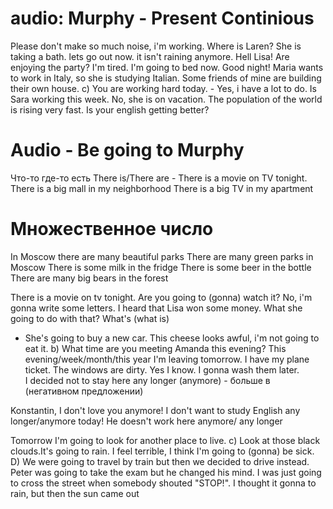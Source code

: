 
# audio: Murphy - Present Continious 
Please don't make so much noise, i'm working.
Where is Laren? She is taking a bath.
lets go out now. it isn't raining anymore.
Hell Lisa!  Are enjoying the party?
I'm tired. I'm going to bed now. Good night!
Maria wants to work in Italy, so she is studying Italian.
Some friends of mine are building their own house.
c) You are working hard today. - Yes, i have a lot to do.
Is Sara working this week. No, she is on vacation.
The population of the world is rising very fast.
Is your english getting better?

# Audio - Be going to Murphy
Что-то где-то есть
There is/There are - 
There is a movie on TV tonight. 
There is a big mall in my neighborhood
There is a big TV in my apartment 
# Множественное число
In Moscow there are many beautiful parks
There are many green parks in Moscow
There is some milk in the fridge
There is some beer in the bottle
There are many big bears in the forest

There is a movie on tv tonight. Are you going to (gonna) watch it? 
No, i'm gonna write some letters.
I heard that Lisa won some money. What she going to do with that? What's (what is)
- She's going to buy a new car.
This cheese looks awful, i'm not going to eat it.
b) What time are you meeting Amanda this evening? This evening/week/month/this year
I'm leaving tomorrow. I have my plane ticket.
The windows are dirty. Yes I know.  I gonna wash  them later.  
I decided not to stay here any longer (anymore) - больше в  (негативном предложении)

Konstantin, I don't love you anymore!
I don't want to study English any longer/anymore today!
He doesn't work here anymore/ any longer  

Tomorrow I'm going to look for another place to live. 
c) Look at those black clouds.It's going to rain.
I feel terrible, I think I'm going to (gonna) be sick.
D) We were going to travel by train but then we decided to drive instead.
Peter was going to take the exam but he changed his mind.
I was just going to cross the street when somebody shouted "STOP!".
I thought it gonna to rain, but then the sun came out

